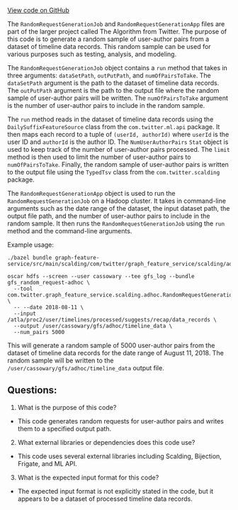 [View code on GitHub](https://github.com/misbahsy/the-algorithm/graph-feature-service/src/main/scalding/com/twitter/graph_feature_service/scalding/adhoc/RandomRequestGenerationApp.scala)

The `RandomRequestGenerationJob` and `RandomRequestGenerationApp` files are part of the larger project called The Algorithm from Twitter. The purpose of this code is to generate a random sample of user-author pairs from a dataset of timeline data records. This random sample can be used for various purposes such as testing, analysis, and modeling.

The `RandomRequestGenerationJob` object contains a `run` method that takes in three arguments: `dataSetPath`, `outPutPath`, and `numOfPairsToTake`. The `dataSetPath` argument is the path to the dataset of timeline data records. The `outPutPath` argument is the path to the output file where the random sample of user-author pairs will be written. The `numOfPairsToTake` argument is the number of user-author pairs to include in the random sample.

The `run` method reads in the dataset of timeline data records using the `DailySuffixFeatureSource` class from the `com.twitter.ml.api` package. It then maps each record to a tuple of `(userId, authorId)` where `userId` is the user ID and `authorId` is the author ID. The `NumUserAuthorPairs` `Stat` object is used to keep track of the number of user-author pairs processed. The `limit` method is then used to limit the number of user-author pairs to `numOfPairsToTake`. Finally, the random sample of user-author pairs is written to the output file using the `TypedTsv` class from the `com.twitter.scalding` package.

The `RandomRequestGenerationApp` object is used to run the `RandomRequestGenerationJob` on a Hadoop cluster. It takes in command-line arguments such as the date range of the dataset, the input dataset path, the output file path, and the number of user-author pairs to include in the random sample. It then runs the `RandomRequestGenerationJob` using the `run` method and the command-line arguments.

Example usage:

```
./bazel bundle graph-feature-service/src/main/scalding/com/twitter/graph_feature_service/scalding/adhoc:all

oscar hdfs --screen --user cassowary --tee gfs_log --bundle gfs_random_request-adhoc \
  --tool com.twitter.graph_feature_service.scalding.adhoc.RandomRequestGenerationApp \
  -- --date 2018-08-11 \
  --input /atla/proc2/user/timelines/processed/suggests/recap/data_records \
  --output /user/cassowary/gfs/adhoc/timeline_data \
  --num_pairs 5000
```

This will generate a random sample of 5000 user-author pairs from the dataset of timeline data records for the date range of August 11, 2018. The random sample will be written to the `/user/cassowary/gfs/adhoc/timeline_data` output file.
## Questions: 
 1. What is the purpose of this code?
- This code generates random requests for user-author pairs and writes them to a specified output path.

2. What external libraries or dependencies does this code use?
- This code uses several external libraries including Scalding, Bijection, Frigate, and ML API.

3. What is the expected input format for this code?
- The expected input format is not explicitly stated in the code, but it appears to be a dataset of processed timeline data records.